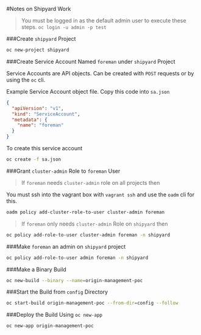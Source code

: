 #Notes on Shipyard Work

> You must be logged in as the default admin user to execute these steps.
> `oc login -u admin -p test`

###Create `shipyard` Project


```sh
oc new-project shipyard
```

###Create Service Account Named `foreman` under `shipyard` Project

Service Accounts are API objects. Can be created with `POST` requests or by using the `oc` cli.

Example Service Account object file. Copy this code into `sa.json`

```json
{
  "apiVersion": "v1",  
  "kind": "ServiceAccount",  
  "metadata": {
    "name": "foreman"
  }
}
```

To create this service account 

```sh
oc create -f sa.json
```

###Grant `cluster-admin` Role to `foreman` User

> If `foreman` needs `cluster-admin` role on all projects then

You must ssh into the vagrant box with `vagrant ssh` and use the `oadm` cli for this.

```sh
oadm policy add-cluster-role-to-user cluster-admin foreman
```

>If `foreman` only needs `cluster-admin` Role on `shipyard` then

```sh
oc policy add-role-to-user cluster-admin foreman -n shipyard
```

###Make `foreman` an admin on `shipyard` project

```sh
oc policy add-role-to-user admin foreman -n shipyard
```

###Make a Binary Build

```sh
oc new-build --binary --name=origin-management-poc
```

###Start the Build from `config` Directory

```sh
oc start-build origin-management-poc --from-dir=config --follow
```

###Deploy the Build Using `oc new-app`

```
oc new-app origin-management-poc
```
